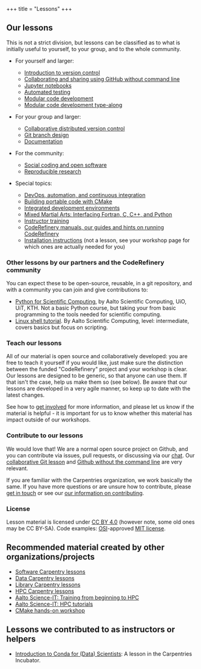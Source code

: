 +++
title = "Lessons"
+++

## Our lessons

This is not a strict division, but lessons can be classified as to
what is initially useful to yourself, to your group, and to the whole
community.

- For yourself and larger:
  - [Introduction to version control](https://coderefinery.github.io/git-intro/)
  - [Collaborating and sharing using GitHub without command line](https://coderefinery.github.io/github-without-command-line/)
  - [Jupyter notebooks](https://coderefinery.github.io/jupyter/)
  - [Automated testing](https://coderefinery.github.io/testing/)
  - [Modular code development](http://cicero.xyz/v3/remark/0.14.0/github.com/coderefinery/modular-code-development/master/talk.md)
  - [Modular code development type-along](https://github.com/coderefinery/modular-type-along)

- For your group and larger:
  - [Collaborative distributed version control](https://coderefinery.github.io/git-collaborative/)
  - [Git branch design](https://coderefinery.github.io/git-branch-design/)
  - [Documentation](https://coderefinery.github.io/documentation/)

- For the community:
  - [Social coding and open software](http://cicero.xyz/v3/remark/0.14.0/github.com/coderefinery/social-coding/master/talk.md)
  - [Reproducible research](https://coderefinery.github.io/reproducible-research/)

- Special topics:
  - [DevOps, automation, and continuous integration](https://coderefinery.github.io/automation/)
  - [Building portable code with CMake](https://coderefinery.github.io/cmake/)
  - [Integrated development environments](https://coderefinery.github.io/IDEs/)
  - [Mixed Martial Arts: Interfacing Fortran, C, C++, and Python](https://coderefinery.github.io/mma/)
  - [Instructor training](https://coderefinery.github.io/instructor-training/)
  - [CodeRefinery manuals, our guides and hints on running CodeRefinery](https://coderefinery.github.io/manuals/)
  - [Installation instructions](https://coderefinery.github.io/installation/) (not a lesson, see your workshop page for which ones are actually needed for you)


### Other lessons by our partners and the CodeRefinery community

You can expect these to be open-source, reusable, in a git repository, and with
a community you can join and give contributions to:

- [Python for Scientific
  Computing](https://aaltoscicomp.github.io/python-for-scicomp/), by
  Aalto Scientific Computing, UiO, UiT, KTH.  Not a basic Python
  course, but taking your from basic programming to the tools needed
  for scientific computing.
- [Linux shell
  tutorial](https://scicomp.aalto.fi/training/linux-shell-tutorial/).
  By Aalto Scientific Computing, level: intermediate, covers basics
  but focus on scripting.


### Teach our lessons

All of our material is open source and collaboratively developed: you
are free to teach it yourself if you would like, just make sure the
distinction between the funded "CodeRefinery" project and your
workshop is clear.  Our lessons are designed to be generic, so that
anyone can use them.  If that isn't the case, help us make them so
(see below).  Be aware that our lessons are developed in a very agile
manner, so keep up to date with the latest changes.

See how to [get involved](/get-involved/) for more information, and
please let us know if the material is helpful - it is important for us
to know whether this material has impact outside of our workshops.


### Contribute to our lessons

We would love that!  We are a normal open source project on Github,
and you can contribute via issues, pull requests, or discussing via
our [chat](https://coderefinery.github.io/manuals/chat/).  Our
[collaborative Git
lesson](https://coderefinery.github.io/git-collaborative/) and [Github
without the command
line](https://coderefinery.github.io/github-without-command-line/) are
very relevant.

If you are familiar with the Carpentries organization, we work
basically the same.  If you have more questions or are unsure how to
contribute, please [get in touch](/get-involved/#contact-us) or see
our [our information on
contributing](https://coderefinery.github.io/manuals/contributing/).


### License

Lesson material is licensed under [CC BY 4.0](https://creativecommons.org/licenses/by/4.0/) (however note, some old ones may be CC BY-SA).
Code examples: [OSI](http://opensource.org)-approved [MIT license](http://opensource.org/licenses/mit-license.html).


## Recommended material created by other organizations/projects

- [Software Carpentry lessons](https://software-carpentry.org/lessons/)
- [Data Carpentry lessons](http://www.datacarpentry.org/lessons/)
- [Library Carpentry lessons](https://librarycarpentry.org)
- [HPC Carpentry lessons](https://hpc-carpentry.github.io)
- [Aalto Science-IT: Training from beginning to HPC](http://scicomp.aalto.fi/training/)
- [Aalto Science-IT: HPC tutorials](http://scicomp.aalto.fi/training/#c-high-performance-computing)
- [CMake hands-on workshop](https://enccs.github.io/cmake-workshop/)


## Lessons we contributed to as instructors or helpers

- [Introduction to Conda for (Data) Scientists](https://carpentries-incubator.github.io/introduction-to-conda-for-data-scientists/):
  A lesson in the Carpentries Incubator.
